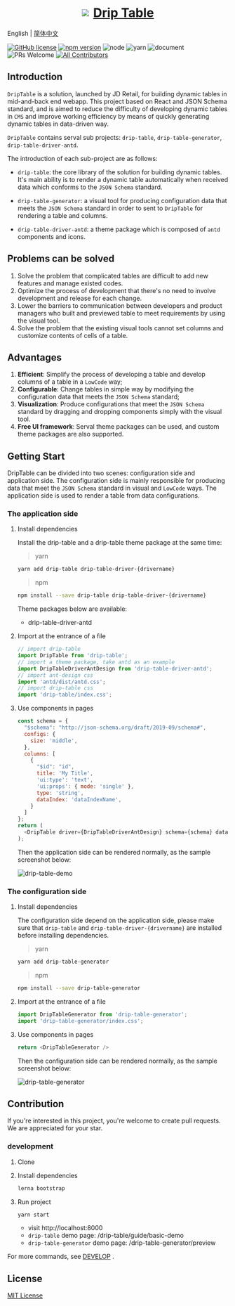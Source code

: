 <a href='http://drip-table.jd.com/'>
  <h1 style="display: flex; align-items: center; justify-content: center">
    <img src='https://storage.360buyimg.com/imgtools/7e0e546a96-d962c880-f9a2-11eb-bf08-d585041b7c80.svg'/>
    <span style="margin-left: 10px">Drip Table</span>
  </h1>
</a>

English | [简体中文](./README.zh-CN.md)

<!-- ALL-CONTRIBUTORS-BADGE:START - Do not remove or modify this section -->
[contributors]: https://img.shields.io/badge/all_contributors-2-orange.svg?style=flat-square 'Number of contributors on All-Contributors'
<!-- ALL-CONTRIBUTORS-BADGE:END -->

[![GitHub license](https://img.shields.io/badge/license-MIT-blue.svg)](./LICENSE)
[![npm version](https://img.shields.io/npm/v/drip-table.svg?style=flat)](https://www.npmjs.com/package/drip-table)
![node](https://img.shields.io/badge/node-%3E%3D13.14.0-blue.svg)
![yarn](https://img.shields.io/badge/yarn-%3E%3D1.0.0-blue.svg)
![document](https://img.shields.io/badge/documentation-yes-brightgreen.svg)
![PRs Welcome](https://img.shields.io/badge/PRs-welcome-brightgreen.svg)
[![All Contributors][contributors]](./CONTRIBUTORS.md)

## Introduction

`DripTable` is a solution, launched by JD Retail, for building dynamic tables in mid-and-back end webapp. This project based on React and JSON Schema standard, and is aimed to reduce the difficulty of developing dynamic tables in `CMS` and improve working efficiency by means of quickly generating dynamic tables in data-driven way.

`DripTable` contains serval sub projects: `drip-table`, `drip-table-generator`, `drip-table-driver-antd`.

The introduction of each sub-project are as follows:

- `drip-table`: the core library of the solution for building dynamic tables. It's main ability is to render a dynamic table automatically when received data which conforms to the `JSON Schema` standard.

- `drip-table-generator`: a visual tool for producing configuration data that meets the `JSON Schema` standard in order to sent to `DripTable` for rendering a table and columns.

- `drip-table-driver-antd`: a theme package which is composed of `antd` components and icons.

## Problems can be solved

1. Solve the problem that complicated tables are difficult to add new features and manage existed codes.
2. Optimize the process of development that there's no need to involve development and release for each change.
3. Lower the barriers to communication between developers and product managers who built and previewed table to meet requirements by using the visual tool.
4. Solve the problem that the existing visual tools cannot set columns and customize contents of cells of a table.

## Advantages

1. **Efficient**: Simplify the process of developing a table and develop columns of a table in a `LowCode` way;
2. **Configurable**: Change tables in simple way by modifying the configuration data that meets the `JSON Schema` standard;
3. **Visualization**: Produce configurations that meet the `JSON Schema` standard by dragging and dropping components simply with the visual tool.
4. **Free UI framework**: Serval theme packages can be used, and custom theme packages are also supported.

## Getting Start

DripTable can be divided into two scenes: configuration side and application side. The configuration side is mainly responsible for producing data that meet the `JSON Schema` standard in visual and `LowCode` ways. The application side is used to render a table from data configurations.

### The application side

1. Install dependencies

    Install the drip-table and a drip-table theme package at the same time:

    > yarn
    ```sh
    yarn add drip-table drip-table-driver-{drivername}
    ```

    >  npm
    ```sh
    npm install --save drip-table drip-table-driver-{drivername}
    ```

    Theme packages below are available:

    * drip-table-driver-antd

2. Import at the entrance of a file

    ```js
    // import drip-table
    import DripTable from 'drip-table';
    // import a theme package, take antd as an example
    import DripTableDriverAntDesign from 'drip-table-driver-antd';
    // import ant-design css
    import 'antd/dist/antd.css';
    // import drip-table css
    import 'drip-table/index.css';
    ```

3. Use components in pages
    ```js
    const schema = {
      "$schema": "http://json-schema.org/draft/2019-09/schema#",
      configs: {
        size: 'middle',
      },
      columns: [
        {
          "$id": "id",
          title: 'My Title',
          'ui:type': 'text',
          'ui:props': { mode: 'single' },
          type: 'string',
          dataIndex: 'dataIndexName',
        }
      ]
    };
    return (
      <DripTable driver={DripTableDriverAntDesign} schema={schema} dataSource={[]} />
    );
    ```

    Then the application side can be rendered normally, as the sample screenshot below:

    ![drip-table-demo](https://img13.360buyimg.com/imagetools/jfs/t1/217000/18/7528/191045/61b6d9ebE1c96d83b/a63b8edce7757bd8.png)

### The configuration side

1. Install dependencies

    The configuration side depend on the application side, please make sure that `drip-table` and `drip-table-driver-{drivername}` are installed before installing dependencies.

    > yarn

    ```sh
    yarn add drip-table-generator
    ```

    > npm

    ```sh
    npm install --save drip-table-generator
    ```

2. Import at the entrance of a file

    ```js
    import DripTableGenerator from 'drip-table-generator';
    import 'drip-table-generator/index.css';
    ```

3. Use components in pages

    ```js
    return <DripTableGenerator />
    ```

    Then the configuration side can be rendered normally, as the sample screenshot below:

    ![drip-table-generator](https://img10.360buyimg.com/imagetools/jfs/t1/209919/9/12490/4540144/61b71921Ee35a9a3c/e2f7167fef822f17.gif)

## Contribution

If you're interested in this project, you're welcome to create pull requests. We are appreciated for your star.

### development

1. Clone

2. Install dependencies

    ```sh
    lerna bootstrap
    ```

3. Run project

    ```sh
    yarn start
    ```

    * visit http://localhost:8000
    * `drip-table` demo page: /drip-table/guide/basic-demo
    * `drip-table-generator` demo page: /drip-table-generator/preview

For more commands, see [DEVELOP](./DEVELOP.md) .

## License
[MIT License](./LICENSE)
